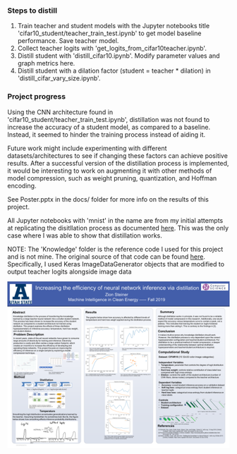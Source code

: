 ### Steps to distill
1. Train teacher and student models with the Jupyter notebooks title 'cifar10_student/teacher_train_test.ipynb' to get 
model baseline performance. Save teacher model.
2. Collect teacher logits with 'get_logits_from_cifar10teacher.ipynb'.
3. Distill student with 'distill_cifar10.ipynb'. Modify parameter values and graph metrics here.
4. Distill student with a dilation factor (student = teacher * dilation) in 'distill_cifar_vary_size.ipynb'.

### Project progress
Using the CNN architecture found in 'cifar10_student/teacher_train_test.ipynb', distillation was not found to increase
the accuracy of a student model, as compared to a baseline. Instead, it seemed to hinder the training process instead of
aiding it. 

Future work might include experimenting with different datasets/architectures to see if changing these factors can achieve
positive results. After a successful version of the distillation process is implemented, it would be interesting to
work on augmenting it with other methods of model compression, such as weight pruning, quantization, and Hoffman encoding.

See Poster.pptx in the docs/ folder for more info on the results of this project.

All Jupyter notebooks with 'mnist' in the name are from my initial attempts at replicating the disitllation process as documented [here](https://arxiv.org/abs/1503.02531). This was the only case where I was able to show that distillation works.

NOTE: The 'Knowledge' folder is the reference code I used for this project and is not mine. The original source of that code can be found [here](https://github.com/Ujjwal-9/Knowledge-Distillation). Specifically, I used Keras ImageDataGenerator objects that are modified to output teacher logits alongside image data

![](docs/Poster.png)
